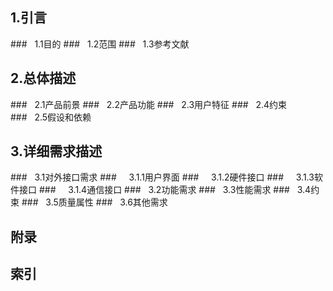 ## 1.引言
###&nbsp;&nbsp;&nbsp;1.1目的
###&nbsp;&nbsp;&nbsp;1.2范围
###&nbsp;&nbsp;&nbsp;1.3参考文献
## 2.总体描述
###&nbsp;&nbsp;&nbsp;2.1产品前景
###&nbsp;&nbsp;&nbsp;2.2产品功能
###&nbsp;&nbsp;&nbsp;2.3用户特征
###&nbsp;&nbsp;&nbsp;2.4约束
###&nbsp;&nbsp;&nbsp;2.5假设和依赖
## 3.详细需求描述
###&nbsp;&nbsp;&nbsp;3.1对外接口需求
###&nbsp;&nbsp;&nbsp;&nbsp;&nbsp;3.1.1用户界面
###&nbsp;&nbsp;&nbsp;&nbsp;&nbsp;3.1.2硬件接口
###&nbsp;&nbsp;&nbsp;&nbsp;&nbsp;3.1.3软件接口
###&nbsp;&nbsp;&nbsp;&nbsp;&nbsp;3.1.4通信接口
###&nbsp;&nbsp;&nbsp;3.2功能需求
###&nbsp;&nbsp;&nbsp;3.3性能需求
###&nbsp;&nbsp;&nbsp;3.4约束
###&nbsp;&nbsp;&nbsp;3.5质量属性
###&nbsp;&nbsp;&nbsp;3.6其他需求
## 附录
## 索引

